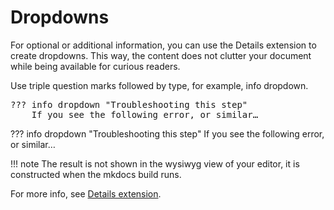 # Dropdowns

For optional or additional information, you can use the Details extension to create dropdowns. This way, the content does not clutter your document while being available for curious readers.

Use triple question marks followed by type, for example, info dropdown.

<pre>
??? info dropdown "Troubleshooting this step"
    If you see the following error, or similar… 
</pre>

??? info dropdown "Troubleshooting this step"
    If you see the following error, or similar… 

!!! note
    The result is not shown in the wysiwyg view of your editor, it is constructed when the mkdocs build runs.

For more info, see [Details extension](https://facelessuser.github.io/pymdown-extensions/extensions/details/).
